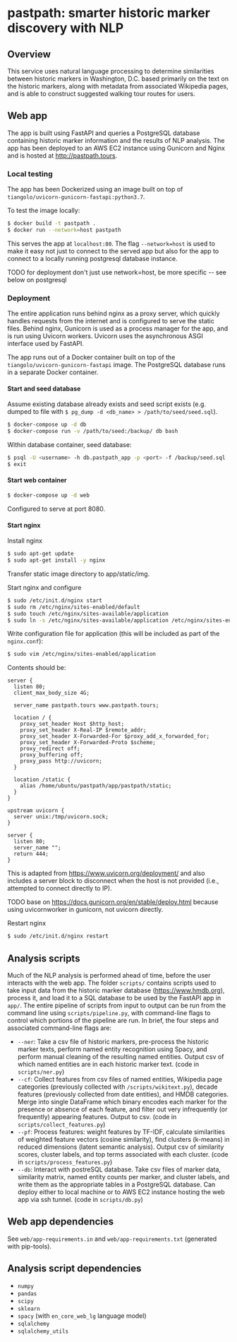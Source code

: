 # pastpath: smarter historic marker discovery with NLP

## Overview

This service uses natural language processing to determine similarities between historic markers in Washington, D.C. based primarily on the text on the historic markers, along with metadata from associated Wikipedia pages, and is able to construct suggested walking tour routes for users.

## Web app

The app is built using FastAPI and queries a PostgreSQL database containing historic marker information and the results of NLP analysis. The app has been deployed to an AWS EC2 instance using Gunicorn and Nginx and is hosted at <http://pastpath.tours>.

### Local testing

The app has been Dockerized using an image built on top of `tiangolo/uvicorn-gunicorn-fastapi:python3.7`.

To test the image locally:

```bash
$ docker build -t pastpath .
$ docker run --network=host pastpath
```

This serves the app at `localhost:80`. The flag `--network=host` is used to make it easy not just to connect to the served app but also for the app to connect to a locally running postgresql database instance.

TODO for deployment don't just use network=host, be more specific -- see below on postgresql

### Deployment

The entire application runs behind nginx as a proxy server, which quickly handles requests from the internet and is configured to serve the static files. Behind nginx, Gunicorn is used as a process manager for the app, and is run using Uvicorn workers. Uvicorn uses the asynchronous ASGI interface used by FastAPI.

The app runs out of a Docker container built on top of the `tiangolo/uvicorn-gunicorn-fastapi` image. The PostgreSQL database runs in a separate Docker container.

#### Start and seed database

Assume existing database already exists and seed script exists (e.g. dumped to file with `$ pg_dump -d <db_name> > /path/to/seed/seed.sql`).

```bash
$ docker-compose up -d db
$ docker-compose run -v /path/to/seed:/backup/ db bash
```

Within database container, seed database:

```bash
$ psql -U <username> -h db.pastpath_app -p <port> -f /backup/seed.sql
$ exit
```

#### Start web container

```bash
$ docker-compose up -d web
```

Configured to serve at port 8080.

#### Start nginx

Install nginx

```bash
$ sudo apt-get update
$ sudo apt-get install -y nginx
```


Transfer static image directory to app/static/img.

Start nginx and configure

```bash
$ sudo /etc/init.d/nginx start
$ sudo rm /etc/nginx/sites-enabled/default
$ sudo touch /etc/nginx/sites-available/application
$ sudo ln -s /etc/nginx/sites-available/application /etc/nginx/sites-enabled/application
```

Write configuration file for application (this will be included as part of the `nginx.conf`):

```bash
$ sudo vim /etc/nginx/sites-enabled/application
```

Contents should be:

```
server {
  listen 80;
  client_max_body_size 4G;

  server_name pastpath.tours www.pastpath.tours;

  location / {
    proxy_set_header Host $http_host;
    proxy_set_header X-Real-IP $remote_addr;
    proxy_set_header X-Forwarded-For $proxy_add_x_forwarded_for;
    proxy_set_header X-Forwarded-Proto $scheme;
    proxy_redirect off;
    proxy_buffering off;
    proxy_pass http://uvicorn;
  }

  location /static {
    alias /home/ubuntu/pastpath/app/pastpath/static;
  }
}

upstream uvicorn {
  server unix:/tmp/uvicorn.sock;
}

server {
  listen 80;
  server_name "";
  return 444;
}
```

This is adapted from https://www.uvicorn.org/deployment/ and also includes a server block to disconnect when the host is not provided (i.e., attempted to connect directly to IP).

TODO base on https://docs.gunicorn.org/en/stable/deploy.html because using uvicornworker in gunicorn, not uvicorn directly.

Restart nginx

```bash
$ sudo /etc/init.d/nginx restart
```

## Analysis scripts

Much of the NLP analysis is performed ahead of time, before the user interacts with the web app. The folder `scripts/` contains scripts used to take input data from the historic marker database (<https://www.hmdb.org>), process it, and load it to a SQL database to be used by the FastAPI app in `app/`. The entire pipeline of scripts from input to output can be run from the command line using `scripts/pipeline.py`, with command-line flags to control which portions of the pipeline are run. In brief, the four steps and associated command-line flags are:

- `--ner`: Take a csv file of historic markers, pre-process the historic marker texts, perform named entity recognition using Spacy, and perform manual cleaning of the resulting named entities. Output csv of which named entities are in each historic marker text. (code in `scripts/ner.py`)
- `--cf`: Collect features from csv files of named entities, Wikipedia page categories (previously collected with `/scripts/wikitext.py`), decade features (previously collected from date entities), and HMDB categories. Merge into single DataFrame which binary encodes each marker for the presence or absence of each feature, and filter out very infrequently (or frequently) appearing features. Output to csv. (code in `scripts/collect_features.py`)
- `--pf`: Process features: weight features by TF-IDF, calculate similarities of weighted feature vectors (cosine similarity), find clusters (k-means) in reduced dimensions (latent semantic analysis). Output csv of similarity scores, cluster labels, and top terms associated with each cluster. (code in `scripts/process_features.py`)
- `--db`: Interact with postreSQL database. Take csv files of marker data, similarity matrix, named entity counts per marker, and cluster labels, and write them as the appropriate tables in a PostgreSQL database. Can deploy either to local machine or to AWS EC2 instance hosting the web app via ssh tunnel. (code in `scripts/db.py`)

## Web app dependencies

See `web/app-requirements.in` and `web/app-requirements.txt` (generated with pip-tools).

## Analysis script dependencies

- `numpy`
- `pandas`
- `scipy`
- `sklearn`
- `spacy` (with `en_core_web_lg` language model)
- `sqlalchemy`
- `sqlalchemy_utils`
